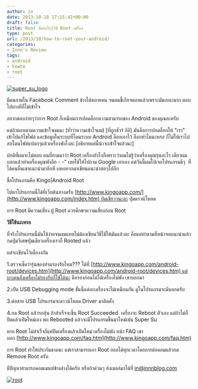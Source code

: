 ```yaml
---
author: in
date: 2013-10-18 17:15:42+00:00
draft: false
title: Root คืออะไร|วิธี Root เครื่อง
type: post
url: /2013/10/how-to-root-your-android/
categories:
- Innn's Review
tags:
- android
- howto
- root
---
```


[![super_su_logo](https://www.innnblog.com/wp-content/uploads/2013/10/super_su_logo-1.jpg)
](https://www.innnblog.com/wp-content/uploads/2013/10/super_su_logo-1.jpg)

มีคนถามใน Facebook Comment ข้างใต้หลายคน จนผมขี้เกียจตอบแล้วเพราะมันเยอะมาก ตอบไปบางทีก็ไม่เข้าใจ

อยากตอบง่ายๆว่าการ Root ก็เหมือนการปลดล็อกความสามารถของ Android ของคุณละครับ

แต่ถ้าตอบตามความเข้าใจผมนะ (ย้ำว่าความเข้าใจผม) [ที่ถูกชัวร์ อิอิ] มันคือการปลดล็อกให้ "เรา" เข้าไปแก้ไขไฟล์ และข้อมูลในระบบที่โดนระบบ Android ล็อกเอาไว้ ล็อกทำไมนะหรอ ก็ไม่ให้เราไปลบโดนไฟล์แปลกๆแล้วเครื่องพังไงละ [อธิบายแค่นี้น่าจะเข้าใจแล้วนะ]

ปกติที่ผมจะไม่ตอบ คนที่ถามมาว่า Root เครื่องยังไงก็เพราะว่าผมไม่รู้ว่าเครื่องคุณรุ่นอะไร เดียวผมบอกแล้วทำเครื่องคุณพังอีก - -" เลยใช้ให้ไปถาม Google เอาเอง แต่วันนี้ผมไปเจอโปรแกรมดีๆ  ที่ได้คนอื่นเขาแนะนำมาอีกที เลยอยากมาเขียนแนะนำต่อๆไปอีก

ชื่อโปรแกรมคือ Kingo|Android Root

ไปหาโปรแกรมนี้ได้ที่เว็บต้นทางครับ [http://www.kingoapp.com/](http://www.kingoapp.com/index.htm) ปุ่มเขียวๆนะละ ปุ่มดาวน์โหลด

<!-- more -->

การ Root มีความเสี่ยง ผู้ Root ควรศึกษาความเสี่ยงก่อน Root

**วิธีใช้นะเหรอ**

ที่จริงโปรแกรมนี้มันใช้ง่ายจนผมแทบไม่ต้องเขียนวิธีใช้ให้มันแล้วละ คือแค่ทำตามที่หน้าจอแนะนำแล้วกดปุ่มวิเศษปุ่มเดียวเครื่องเราก็ Rooted แล้ว

แต่จะเขียนไว้เผื่องงกัน

1.ตรวจเช็คว่ารุ่นของท่านรองรับไหม??? ได้ที่ [http://www.kingoapp.com/android-root/devices.htm](http://www.kingoapp.com/android-root/devices.htm) แต่บางคนถึงเครื่องไม่รองรับก็ใช้ได้นะ คือรองก่อนไม่ได้เครื่องไม่พัง เขาบอกมา

2.เปิด USB Debugging mode ขั้นนี้แต่ละเครื่องจะไม่เหมือนกัน ดูในโปรแกรมจะมีบอกครับ

3.ต่อสาย USB โปรแกรมจะดาวน์โหลด Driver มาติดตั้ง

4.กด Root แล้วรอลุ้น ถ้าสำเร็จจะขึ้น Root Succeeded  เครื่องจะ Reboot ตัวเอง แต่ถ้าไม่ก็ปิดแล้วเปิดใหม่เอง พอ Rebooted แล้วจะมีโปรแกรมขึ้นมาใหม่เช่น Super Su

หาก Root ไม่สำเร็จก็แค่ปิดเครื่องแล้วเปิดใหม่ เครื่องไม่พัง หน้า FAQ เขาบอก [http://www.kingoapp.com/faq.htm](http://www.kingoapp.com/faq.htm)

การ Root ทำให้ประกันขาดนะ แต่เราสามารถเอา Root ออกได้ทุกเวลาโดยการต่อคอมแล้วกด Remove Root ครับ

มีปัญหาสามารถคอมเมนท์ข้างล่างได้ครับ หรือถ้าด่วนๆ ส่งเมลล์มาได้ที่ in@innnblog.com

[![root](https://www.innnblog.com/wp-content/uploads/2013/10/root.jpg)
](https://www.innnblog.com/wp-content/uploads/2013/10/root.jpg)

